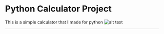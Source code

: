 # Python Calculator Project

This is a simple calculator that I made for python
![alt text](https://lh3.googleusercontent.com/yd_XmMw35Gd_3MTfnFWa4CEmaBBWDDLWiDibj89uLQyQwiqlG-cbg-2jQmoNu-Hiip82=w300)


------------------------------------------------------------------------------------------------------------------------------------------------------------------------------------------------------------------------------------------------------------------------------------------------------------------------------------------------------------------------------------------------------------------------------------------------------------------------------------------------------------------------------------------------------------------------------------------------------------------------------------------------
